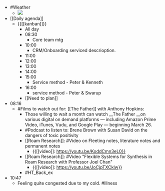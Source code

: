 - #Weather
    - ![](https://firebasestorage.googleapis.com/v0/b/firescript-577a2.appspot.com/o/imgs%2Fapp%2FDavidsroam%2FWRu_1gpw-m.png?alt=media&token=1bda4f81-6d79-41cc-ae7b-f189a2c04143)
- [[Daily agenda]]
    - {{[[kanban]]}}
        - All day
        - 08:30
            - Core team mtg
        - 10:00
            - CRM/Onboarding serviced descrioption.
        - 11:00
        - 12:00
        - 13:00
        - 14:00
        - 15:00
            - Service method - Peter & Kenneth
        - 16:00
            - service method - Peter & Swarup
        - [[Need to plan]]
- 08:16
    - #Films to watch out for: [[The Father]] with Anthony Hopkins:
        - Those willing to wait a month can watch __The Father __on various digital on demand platforms — including Amazon Prime Video, iTunes, Vudu, and Google Play — beginning March 26.
        - #Podcast to listen to: Brene Brown with Susan David on the dangers of toxic positivity
        - [[Roam Research]]: #Video on  Fleeting notes, literature notes and permanent notes
            - {{[[video]]: https://youtu.be/KoddCmn3eL0}}
        - [[Roam Research]]: #Video "Flexible Systems for Synthesis in Roam Research with Professor Joel Chan"
            - {{[[video]]: https://youtu.be/JoCjpTXCklw}}
        - #HT_Back_ex
- 10:47
    - Feeling quite congested due to my cold. #Illness
